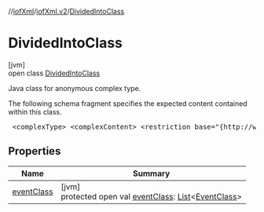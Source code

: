 //[iofXml](../../../index.md)/[iofXml.v2](../index.md)/[DividedIntoClass](index.md)

# DividedIntoClass

[jvm]\
open class [DividedIntoClass](index.md)

<p>Java class for anonymous complex type. <p>The following schema fragment specifies the expected content contained within this class. <pre> &lt;complexType&gt; &lt;complexContent&gt; &lt;restriction base="{http://www.w3.org/2001/XMLSchema}anyType"&gt; &lt;sequence&gt; &lt;element ref="{}EventClass" maxOccurs="unbounded" minOccurs="0"/&gt; &lt;/sequence&gt; &lt;/restriction&gt; &lt;/complexContent&gt; &lt;/complexType&gt; </pre>

## Properties

| Name | Summary |
|---|---|
| [eventClass](event-class.md) | [jvm]<br>protected open val [eventClass](event-class.md): [List](https://docs.oracle.com/javase/8/docs/api/java/util/List.html)<[EventClass](../-event-class/index.md)> |
